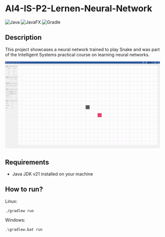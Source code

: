 # AI4-IS-P2-Lernen-Neural-Network
![Java](https://img.shields.io/badge/Java-ED8B00?style=for-the-badge&logo=openjdk&logoColor=white) ![JavaFX](https://img.shields.io/badge/javafx-%23FF0000.svg?style=for-the-badge&logo=javafx&logoColor=white) ![Gradle](https://img.shields.io/badge/Gradle-02303A?style=for-the-badge&logo=Gradle&logoColor=white)

## Description
This project showcases a neural network trained to play Snake and was part of the Intelligent Systems practical course on learning neural networks.

![](https://github.com/BAAMMM1/AI4-IS-P2-Lernen-Neural-Network/blob/85c1e8c4fcd464ff028963eec5f23870f8f0ae7d/images/teaser.gif)

## Requirements
- Java JDK v21 installed on your machine

## How to run?
Linux:
```
./gradlew run
```

Windows:
```
.\gradlew.bat run
```
